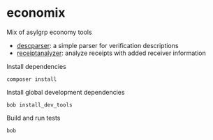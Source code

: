 # economix

Mix of asylgrp economy tools

* [descparser](descparser): a simple parser for verification descriptions
* [receiptanalyzer](receiptanalyzer): analyze receipts with added receiver information

Install dependencies

    composer install

Install global development dependencies

    bob install_dev_tools

Build and run tests

    bob
